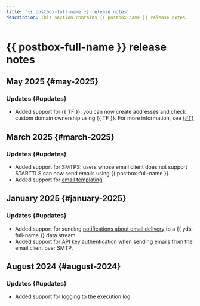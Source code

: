 ```yaml
---
title: '{{ postbox-full-name }} release notes'
description: This section contains {{ postbox-name }} release notes.
---
```


# {{ postbox-full-name }} release notes

## May 2025 {#may-2025}

### Updates {#updates}

* Added support for {{ TF }}: you can now create addresses and check custom domain ownership using {{ TF }}. For more information, see [{#T}](tutorials/domain-identity-creating.md)

## March 2025 {#march-2025}

### Updates {#updates}

* Added support for SMTPS: users whose email client does not support STARTTLS can now send emails using {{ postbox-full-name }}.
* Added support for [email templating](operations/send-templated-email.md).

## January 2025 {#january-2025}

### Updates {#updates}

* Added support for sending [notifications about email delivery](concepts/notification.md) to a {{ yds-full-name }} data stream.
* Added support for [API key authentication](operations/send-email.md#smtp-send) when sending emails from the email client over SMTP.

## August 2024 {#august-2024}

### Updates {#updates}

* Added support for [logging](operations/logs-write.md) to the execution log.
